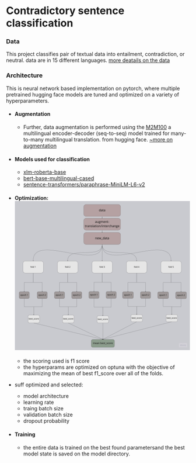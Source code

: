 # Contradictory sentence classification

### Data
This project classifies pair of textual data into entailment, contradiction, or neutral. data are in 15 different languages.
[more deatails on the data](https://www.kaggle.com/competitions/contradictory-my-dear-watson)


### Architecture
This is neural network based implementation on pytorch, where multiple pretrained hugging face models are tuned and optimized on a variety of hyperparameters.

- #### Augmentation   
    - Further, data augmentation is performed using the [M2M100](https://huggingface.co/facebook/m2m100_418M) a multilingual encoder-decoder (seq-to-seq) model trained for many-to-many multilingual translation. from hugging face. [~more on augmentation](https://www.kaggle.com/datasets/blessontomjoseph/contradictory-my-dear-watsonmore-data?select=en_to_bg.cs)

- #### Models used for classification
    - [xlm-roberta-base](https://huggingface.co/xlm-roberta-base) 
    - [bert-base-multilingual-cased](https://huggingface.co/bert-base-multilingual-cased)
    - [sentence-transformers/paraphrase-MiniLM-L6-v2](https://huggingface.co/sentence-transformers/paraphrase-MiniLM-L6-v2)


- #### Optimization: ![stuff](rd_files/frame1.jpg)
    - the scoring used is f1 score
    - the hyperparams are optimized on optuna with the objective of maximizing the mean of best f1_score over all of the folds.

- suff optimized and selected:
    - model architecture
    - learning rate
    - traing batch size
    - validation batch size
    - dropout probability
  
- #### Training
    - the entire data is trained on the best found parametersand the best model state is saved on the model directory.


